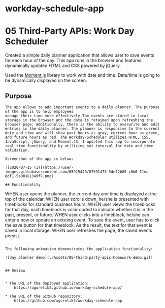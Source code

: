 # workday-schedule-app
# 05 Third-Party APIs: Work Day Scheduler

Created a simple daily planner application that allows user to save events for each hour of the day. This app runs in the browser and features dynamically updated HTML and CSS powered by jQuery.

Used the [Moment.js](https://momentjs.com/) library to work with date and time. Date/time is going to be dynamically displayed on the screen.

## Purpose

```
The app allows to add important events to a daily planner. The purpose of the app is to help employees 
manage their time more effectively.The events are stored in local storage in the browser and the data is retained upon refreshing the browser page. Additionally, there is the ability to overwrite and edit entries in the daily planner. The planner is responsive to the current date and time and will show past hours as gray, current hour as green, and future hours as red. The Workday-Scheduler utilizes HTML, CSS, JavaScript, jQuery, and Moment.JS. I updated this app to incorporate real time functionality by utilizing set interval for date and time validation.

Screenshot of the app is below:

![2020-07-15 (1)](https://user-images.githubusercontent.com/65925449/87591473-5de72b80-c6b6-11ea-8df1-5a80181349f7.png)

## Functionality

```
WHEN user opens the planner, the current day and time is displayed at the top of the calendar. 
WHEN user scrolls down, he/she is presented with timeblocks for standard business hours.
WHEN user views the timeblocks for that day, each timeblock is color coded to indicate whether it is in the past, present, or future.
WHEN user clicks into a timeblock, he/she can enter a new or update an existing event.
To save the event, user has to click the save button for that timeblock.
As the result, the text for that event is saved in local storage.
WHEN user refreshes the page, the saved events persist.
```

The following animation demonstrates the application functionality:

![day planner demo](./Assets/05-third-party-apis-homework-demo.gif)


## Review


* The URL of the deployed application:
    https://agorelik2.github.io/workday-schedule-app/

* The URL of the GitHub repository:
    https://github.com/agorelik2/workday-schedule-app